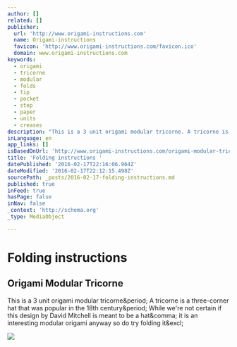 ```yaml
---
author: []
related: []
publisher:
  url: 'http://www.origami-instructions.com'
  name: Origami-instructions
  favicon: 'http://www.origami-instructions.com/favicon.ico'
  domain: www.origami-instructions.com
keywords:
  - origami
  - tricorne
  - modular
  - folds
  - tip
  - pocket
  - step
  - paper
  - units
  - creases
description: "This is a 3 unit origami modular tricorne. A tricorne is a three-corner hat that was popular in the 18th century. While we're not certain if this design by David Mitchell is meant to be a hat, it is an interesting modular origami anyway so do try folding it!"
inLanguage: en
app_links: []
isBasedOnUrl: 'http://www.origami-instructions.com/origami-modular-tricorne.html'
title: 'Folding instructions '
datePublished: '2016-02-17T22:16:06.964Z'
dateModified: '2016-02-17T22:12:15.498Z'
sourcePath: _posts/2016-02-17-folding-instructions.md
published: true
inFeed: true
hasPage: false
inNav: false
_context: 'http://schema.org'
_type: MediaObject

---
```

# Folding instructions 

<article style=""><h1>Origami Modular Tricorne</h1><p>This is a 3 unit origami modular tricorne&amp;period; A tricorne is a three-corner hat that was popular in the 18th century&amp;period; While we're not certain if this design by David Mitchell is meant to be a hat&amp;comma; it is an interesting modular origami anyway so do try folding it&amp;excl;</p><img src="http://www.origami-instructions.com/images/modular-tricorne/thumbnails/01-modular-tricorne.jpg" /></article>